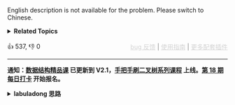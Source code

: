 English description is not available for the problem. Please switch to Chinese.
<details><summary><strong>Related Topics</strong></summary>数组 | 分治 | 快速选择 | 排序 | 堆（优先队列）</details><br>

<div>👍 537, 👎 0<span style='float: right;'><span style='color: gray;'><a href='https://github.com/labuladong/fucking-algorithm/discussions/939' target='_blank' style='color: lightgray;text-decoration: underline;'>bug 反馈</a> | <a href='https://labuladong.gitee.io/article/fname.html?fname=jb插件简介' target='_blank' style='color: lightgray;text-decoration: underline;'>使用指南</a> | <a href='https://labuladong.github.io/algo/images/others/%E5%85%A8%E5%AE%B6%E6%A1%B6.jpg' target='_blank' style='color: lightgray;text-decoration: underline;'>更多配套插件</a></span></span></div>

<div id="labuladong"><hr>

**通知：[数据结构精品课](https://aep.h5.xeknow.com/s/1XJHEO) 已更新到 V2.1，[手把手刷二叉树系列课程](https://aep.xet.tech/s/3YGcq3) 上线。[第 18 期每日打卡](https://aep.xet.tech/s/2PLO1n) 开始报名。**

<details><summary><strong>labuladong 思路</strong></summary>

## 基本思路

这道题和 [215. 数组中的第 K 个最大元素](/problems/kth-largest-element-in-an-array) 很像，建议你先做 215 题，我专门给那道题写了一篇详细的题解。

这道题有很多解题思路，第一个最简单的思路就是排序，然后把前 `k` 个元素拿出来就行了，时间复杂度是 `O(NlogN)`，`N` 表示 `arr` 的元素个数。

第二个思路是利用 [二叉堆](https://labuladong.github.io/article/fname.html?fname=二叉堆详解实现优先级队列)，时间复杂度是 `O(NlogK)`，第三个思路是利用 [快速选择算法](https://labuladong.github.io/article/fname.html?fname=快速排序)，时间复杂度是 `O(N)`，效率最高。

这里我写一下后两种思路吧，其实就是把 215 题的解法稍微改一改就行了，具体思路解析见 215 题和 [快速选择算法](https://labuladong.github.io/article/fname.html?fname=快速排序) 的图文解析。

**标签：快速排序**

## 解法代码

<div class="tab-panel"><div class="tab-nav">
<button data-tab-item="cpp" class="tab-nav-button btn " data-tab-group="default" onclick="switchTab(this)">cpp🤖</button>

<button data-tab-item="python" class="tab-nav-button btn " data-tab-group="default" onclick="switchTab(this)">python🤖</button>

<button data-tab-item="java" class="tab-nav-button btn active" data-tab-group="default" onclick="switchTab(this)">java🟢</button>

<button data-tab-item="go" class="tab-nav-button btn " data-tab-group="default" onclick="switchTab(this)">go🤖</button>

<button data-tab-item="javascript" class="tab-nav-button btn " data-tab-group="default" onclick="switchTab(this)">javascript🤖</button>
</div><div class="tab-content">
<div data-tab-item="cpp" class="tab-item " data-tab-group="default"><div class="highlight">

```cpp
// 注意：cpp 代码由 chatGPT🤖 根据我的 java 代码翻译，旨在帮助不同背景的读者理解算法逻辑。
// 本代码已经通过力扣的全部测试用例，可直接粘贴提交。

// 二叉堆的解法思路
class Solution1 {
public:
    vector<int> getLeastNumbers(vector<int>& arr, int k) {
        // 大顶堆，堆顶是最大元素
        priority_queue<int> pq;
        for (int e : arr) {
            // 每个元素都要过一遍二叉堆
            pq.push(e);
            // 堆中元素多于 k 个时，删除堆顶元素
            if (pq.size() > k) {
                pq.pop();
            }
        }
        // pq 中剩下的是 arr 中最小的 k 个元素
        vector<int> res(k);
        int i = 0;
        while (!pq.empty()) {
            res[i] = pq.top();
            pq.pop();
            i++;
        }
        return res;
    }
};

// 快速选择的解法思路
class Solution {
public:
    vector<int> getLeastNumbers(vector<int>& arr, int k) {
        vector<int> res(k);
        // 注意此题的 k 是元素个数而不是索引，所以和索引 p 做比较时要 - 1
        // 首先随机打乱数组
        shuffle(arr);
        int lo = 0, hi = arr.size() - 1;
        // 现在开始寻找第 k 大的元素
        while (lo <= hi) {
            // 在 arr[lo..hi] 中选一个分界点
            int p = partition(arr, lo, hi);
            if (p < k - 1) {
                // 第 k 大的元素在 arr[p+1..hi] 中
                lo = p + 1;
            } else if (p > k - 1) {
                // 第 k 大的元素在 arr[lo..p-1] 中
                hi = p - 1;
            } else {
                // arr[p] 就是第 k 大元素，又因为快速排序的性质，
                // arr[p] 左边的元素都比 arr[p] 小，所以现在 arr[0..k] 就是我们要找的答案
                for (int i = 0; i < k; i++) {
                    res[i] = arr[i];
                }
                return res;
            }
        }
        return res;
    }

    // 对 nums[lo..hi] 进行切分
    int partition(vector<int>& nums, int lo, int hi) {
        int pivot = nums[lo];
        // 关于区间的边界控制需格外小心，稍有不慎就会出错
        // 我这里把 i, j 定义为开区间，同时定义：
        // [lo, i) <= pivot；(j, hi] > pivot
        // 之后都要正确维护这个边界区间的定义
        int i = lo + 1, j = hi;
        // 当 i > j 时结束循环，以保证区间 [lo, hi] 都被覆盖
        while (i <= j) {
            while (i < hi && nums[i] <= pivot) {
                i++;
                // 此 while 结束时恰好 nums[i] > pivot
            }
            while (j > lo && nums[j] > pivot) {
                j--;
                // 此 while 结束时恰好 nums[j] <= pivot
            }

            if (i >= j) {
                break;
            }
            // 此时 [lo, i) <= pivot && (j, hi] > pivot
            // 交换 nums[j] 和 nums[i]
            swap(nums[i], nums[j]);
            // 此时 [lo, i] <= pivot && [j, hi] > pivot
        }
        // 最后将 pivot 放到合适的位置，即 pivot 左边元素较小，右边元素较大
        swap(nums[lo], nums[j]);
        return j;
    }

    // 洗牌算法，将输入的数组随机打乱
    void shuffle(vector<int>& nums) {
        srand((unsigned)time(NULL));
        int n = nums.size();
        for (int i = 0; i < n; i++) {
            // 生成 [i, n - 1] 的随机数
            int r = i + rand() % (n - i);
            swap(nums[i], nums[r]);
        }
    }

    // 原地交换数组中的两个元素
    void swap(int& a, int& b) {
        int temp = a;
        a = b;
        b = temp;
    }
};
```

</div></div>

<div data-tab-item="python" class="tab-item " data-tab-group="default"><div class="highlight">

```python
# 注意：python 代码由 chatGPT🤖 根据我的 java 代码翻译，旨在帮助不同背景的读者理解算法逻辑。
# 本代码已经通过力扣的全部测试用例，可直接粘贴提交。

# 二叉堆的解法思路
class Solution1:
    def getLeastNumbers(self, arr: List[int], k: int) -> List[int]:
        # 大顶堆，堆顶是最大元素
        pq = []
        for e in arr:
            # 每个元素都要过一遍二叉堆
            heapq.heappush(pq, -e)
            # 堆中元素多于 k 个时，删除堆顶元素
            if len(pq) > k:
                heapq.heappop(pq)
        # pq 中剩下的是 arr 中最小的 k 个元素
        res = []
        while pq:
            res.append(-heapq.heappop(pq))
        return res[::-1]

# 快速选择的解法思路
class Solution:
    def getLeastNumbers(self, arr: List[int], k: int) -> List[int]:
        res = [0] * k

        # 注意此题的 k 是元素个数而不是索引，所以和索引 p 做比较时要 - 1
        # 首先随机打乱数组
        self.shuffle(arr)
        lo, hi = 0, len(arr) - 1
        # 现在开始寻找第 k 大的元素
        while lo <= hi:
            # 在 arr[lo..hi] 中选一个分界点
            p = self.partition(arr, lo, hi)
            if p < k - 1:
                # 第 k 大的元素在 arr[p+1..hi] 中
                lo = p + 1
            elif p > k - 1:
                # 第 k 大的元素在 arr[lo..p-1] 中
                hi = p - 1
            else:
                # arr[p] 就是第 k 大元素，又因为快速排序的性质，
                # arr[p] 左边的元素都比 arr[p] 小，所以现在 arr[0..k] 就是我们要找的答案
                for i in range(k):
                    res[i] = arr[i]
                return res

        return res

    # 对 nums[lo..hi] 进行切分
    @staticmethod
    def partition(nums: List[int], lo: int, hi: int) -> int:
        pivot = nums[lo]
        # 关于区间的边界控制需格外小心，稍有不慎就会出错
        # 我这里把 i, j 定义为开区间，同时定义：
        # [lo, i) <= pivot；(j, hi] > pivot
        # 之后都要正确维护这个边界区间的定义
        i, j = lo + 1, hi
        # 当 i > j 时结束循环，以保证区间 [lo, hi] 都被覆盖
        while i <= j:
            while i < hi and nums[i] <= pivot:
                i += 1
                # 此 while 结束时恰好 nums[i] > pivot
            while j > lo and nums[j] > pivot:
                j -= 1
                # 此 while 结束时恰好 nums[j] <= pivot

            if i >= j:
                break
            # 此时 [lo, i) <= pivot && (j, hi] > pivot
            # 交换 nums[j] 和 nums[i]
            nums[i], nums[j] = nums[j], nums[i]
            # 此时 [lo, i] <= pivot && [j, hi] > pivot

        # 最后将 pivot 放到合适的位置，即 pivot 左边元素较小，右边元素较大
        nums[lo], nums[j] = nums[j], nums[lo]
        return j

    # 洗牌算法，将输入的数组随机打乱
    @staticmethod
    def shuffle(nums: List[int]) -> None:
        n = len(nums)
        for i in range(n):
            # 生成 [i, n - 1] 的随机数
            r = i + random.randint(0, n - i - 1)
            nums[i], nums[r] = nums[r], nums[i]
```

</div></div>

<div data-tab-item="java" class="tab-item active" data-tab-group="default"><div class="highlight">

```java
// 二叉堆的解法思路
class Solution1 {
    public int[] getLeastNumbers(int[] arr, int k) {
        // 大顶堆，堆顶是最大元素
        PriorityQueue<Integer> pq = new PriorityQueue<>((a, b) -> {
            return b - a;
        });
        for (int e : arr) {
            // 每个元素都要过一遍二叉堆
            pq.offer(e);
            // 堆中元素多于 k 个时，删除堆顶元素
            if (pq.size() > k) {
                pq.poll();
            }
        }
        // pq 中剩下的是 arr 中最小的 k 个元素
        int[] res = new int[k];
        int i = 0;
        while (!pq.isEmpty()) {
            res[i] = pq.poll();
            i++;
        }
        return res;
    }
}

// 快速选择的解法思路
class Solution {
    public int[] getLeastNumbers(int[] arr, int k) {
        int[] res = new int[k];
        // 注意此题的 k 是元素个数而不是索引，所以和索引 p 做比较时要 - 1
        // 首先随机打乱数组
        shuffle(arr);
        int lo = 0, hi = arr.length - 1;
        // 现在开始寻找第 k 大的元素
        while (lo <= hi) {
            // 在 arr[lo..hi] 中选一个分界点
            int p = partition(arr, lo, hi);
            if (p < k - 1) {
                // 第 k 大的元素在 arr[p+1..hi] 中
                lo = p + 1;
            } else if (p > k - 1) {
                // 第 k 大的元素在 arr[lo..p-1] 中
                hi = p - 1;
            } else {
                // arr[p] 就是第 k 大元素，又因为快速排序的性质，
                // arr[p] 左边的元素都比 arr[p] 小，所以现在 arr[0..k] 就是我们要找的答案
                for (int i = 0; i < k; i++) {
                    res[i] = arr[i];
                }
                return res;
            }
        }
        return res;
    }

    // 对 nums[lo..hi] 进行切分
    private static int partition(int[] nums, int lo, int hi) {
        int pivot = nums[lo];
        // 关于区间的边界控制需格外小心，稍有不慎就会出错
        // 我这里把 i, j 定义为开区间，同时定义：
        // [lo, i) <= pivot；(j, hi] > pivot
        // 之后都要正确维护这个边界区间的定义
        int i = lo + 1, j = hi;
        // 当 i > j 时结束循环，以保证区间 [lo, hi] 都被覆盖
        while (i <= j) {
            while (i < hi && nums[i] <= pivot) {
                i++;
                // 此 while 结束时恰好 nums[i] > pivot
            }
            while (j > lo && nums[j] > pivot) {
                j--;
                // 此 while 结束时恰好 nums[j] <= pivot
            }

            if (i >= j) {
                break;
            }
            // 此时 [lo, i) <= pivot && (j, hi] > pivot
            // 交换 nums[j] 和 nums[i]
            swap(nums, i, j);
            // 此时 [lo, i] <= pivot && [j, hi] > pivot
        }
        // 最后将 pivot 放到合适的位置，即 pivot 左边元素较小，右边元素较大
        swap(nums, lo, j);
        return j;
    }

    // 洗牌算法，将输入的数组随机打乱
    private static void shuffle(int[] nums) {
        Random rand = new Random();
        int n = nums.length;
        for (int i = 0 ; i < n; i++) {
            // 生成 [i, n - 1] 的随机数
            int r = i + rand.nextInt(n - i);
            swap(nums, i, r);
        }
    }

    // 原地交换数组中的两个元素
    private static void swap(int[] nums, int i, int j) {
        int temp = nums[i];
        nums[i] = nums[j];
        nums[j] = temp;
    }
}
```

</div></div>

<div data-tab-item="go" class="tab-item " data-tab-group="default"><div class="highlight">

```go
// 注意：go 代码由 chatGPT🤖 根据我的 java 代码翻译，旨在帮助不同背景的读者理解算法逻辑。
// 本代码还未经过力扣测试，仅供参考，如有疑惑，可以参照我写的 java 代码对比查看。

// 二叉堆的解法思路
func getLeastNumbers(arr []int, k int) []int {
    // 大顶堆，堆顶是最大元素
    pq := make(IntHeap, 0)
    heap.Init(&pq)
    for _, e := range arr {
        // 每个元素都要过一遍二叉堆
        heap.Push(&pq, e)
        // 堆中元素多于 k 个时，删除堆顶元素
        if pq.Len() > k {
            heap.Pop(&pq)
        }
    }
    // pq 中剩下的是 arr 中最小的 k 个元素
    res := make([]int, k)
    i := 0
    for pq.Len() > 0 {
        res[i] = heap.Pop(&pq).(int)
        i++
    }
    return res
}

type IntHeap []int

func (h IntHeap) Len() int           { return len(h) }
func (h IntHeap) Less(i, j int) bool { return h[i] > h[j] }
func (h IntHeap) Swap(i, j int)      { h[i], h[j] = h[j], h[i] }

func (h *IntHeap) Push(x interface{}) {
    *h = append(*h, x.(int))
}

func (h *IntHeap) Pop() interface{} {
    old := *h
    n := len(old)
    x := old[n-1]
    *h = old[0 : n-1]
    return x
}

// 快速选择的解法思路
func getLeastNumbers(arr []int, k int) []int {
    res := make([]int, k)
    // 注意此题的 k 是元素个数而不是索引，所以和索引 p 做比较时要 - 1
    // 首先随机打乱数组
    shuffle(arr)
    lo, hi := 0, len(arr)-1
    // 现在开始寻找第 k 大的元素
    for lo <= hi {
        // 在 arr[lo..hi] 中选一个分界点
        p := partition(arr, lo, hi)
        if p < k-1 {
            // 第 k 大的元素在 arr[p+1..hi] 中
            lo = p + 1
        } else if p > k-1 {
            // 第 k 大的元素在 arr[lo..p-1] 中
            hi = p - 1
        } else {
            // arr[p] 就是第 k 大元素，又因为快速排序的性质，
            // arr[p] 左边的元素都比 arr[p] 小，所以现在 arr[0..k] 就是我们要找的答案
            copy(res, arr[:k])
            return res
        }
    }
    return res
}

// 对 nums[lo..hi] 进行切分
func partition(nums []int, lo, hi int) int {
    pivot := nums[lo]
    // 关于区间的边界控制需格外小心，稍有不慎就会出错
    // 我这里把 i, j 定义为开区间，同时定义：
    // [lo, i) <= pivot；(j, hi] > pivot
    // 之后都要正确维护这个边界区间的定义
    i, j := lo+1, hi
    // 当 i > j 时结束循环，以保证区间 [lo, hi] 都被覆盖
    for i <= j {
        for i < hi && nums[i] <= pivot {
            i++
            // 此 while 结束时恰好 nums[i] > pivot
        }
        for j > lo && nums[j] > pivot {
            j--
            // 此 while 结束时恰好 nums[j] <= pivot
        }

        if i >= j {
            break
        }
        // 此时 [lo, i) <= pivot && (j, hi] > pivot
        // 交换 nums[j] 和 nums[i]
        nums[i], nums[j] = nums[j], nums[i]
        // 此时 [lo, i] <= pivot && [j, hi] > pivot
    }
    // 最后将 pivot 放到合适的位置，即 pivot 左边元素较小，右边元素较大
    nums[lo], nums[j] = nums[j], nums[lo]
    return j
}

// 洗牌算法，将输入的数组随机打乱
func shuffle(nums []int) {
    rand.Seed(time.Now().UnixNano())
    n := len(nums)
    for i := 0; i < n; i++ {
        // 生成 [i, n - 1] 的随机数
        r := i + rand.Intn(n-i)
        nums[i], nums[r] = nums[r], nums[i]
    }
}
```

</div></div>

<div data-tab-item="javascript" class="tab-item " data-tab-group="default"><div class="highlight">

```javascript
// 注意：javascript 代码由 chatGPT🤖 根据我的 java 代码翻译，旨在帮助不同背景的读者理解算法逻辑。
// 本代码还未经过力扣测试，仅供参考，如有疑惑，可以参照我写的 java 代码对比查看。

var getLeastNumbers = function(arr, k) {
  // 大顶堆，堆顶是最大元素
  let pq = new PriorityQueue((a, b) => {
    return b - a;
  });
  for (let e of arr) {
    // 每个元素都要过一遍二叉堆
    pq.offer(e);
    // 堆中元素多于 k 个时，删除堆顶元素
    if (pq.size() > k) {
      pq.poll();
    }
  }
  // pq 中剩下的是 arr 中最小的 k 个元素
  let res = new Array(k);
  let i = 0;
  while (pq.size() > 0) {
    res[i] = pq.poll();
    i++;
  }
  return res;
}

class PriorityQueue {
  constructor(compareFn = (a, b) => a - b) {
    this.compareFn = compareFn;
    this.heap = [];
  }

  // 获取堆的大小
  size() {
    return this.heap.length;
  }

  // 获取堆顶元素
  peek() {
    if (this.heap.length === 0) {
      return null;
    }
    return this.heap[0];
  }

  // 删除堆顶元素
  poll() {
    if (this.heap.length === 0) {
      return null;
    }
    const top = this.heap[0];
    const last = this.heap.pop();
    if (this.heap.length > 0) {
      this.heap[0] = last;
      this.siftDown(0);
    }
    return top;
  }

  // 向堆中插入一个元素
  offer(elem) {
    this.heap.push(elem);
    this.siftUp(this.heap.length - 1);
  }

  // 元素下滤操作
  siftDown(k) {
    while (2 * k + 1 < this.heap.length) {
      let j = 2 * k + 1;
      if (j + 1 < this.heap.length && this.compareFn(this.heap[j + 1], this.heap[j]) < 0) {
        j++;
      }
      if (this.compareFn(this.heap[k], this.heap[j]) <= 0) {
        break;
      }
      this.swap(k, j);
      k = j;
    }
  }

  // 元素上滤操作
  siftUp(k) {
    while (k > 0 && this.compareFn(this.heap[k], this.heap[Math.floor((k - 1) / 2)]) < 0) {
      this.swap(k, Math.floor((k - 1) / 2));
      k = Math.floor((k - 1) / 2);
    }
  }

  // 交换堆中的两个元素
  swap(i, j) {
    const temp = this.heap[i];
    this.heap[i] = this.heap[j];
    this.heap[j] = temp;
  }
}

var getLeastNumbers = function(arr, k) {
  let res = new Array(k);
  // 注意此题的 k 是元素个数而不是索引，所以和索引 p 做比较时要 - 1
  // 首先随机打乱数组
  shuffle(arr);
  let lo = 0, hi = arr.length - 1;
  // 现在开始寻找第 k 大的元素
  while (lo <= hi) {
    // 在 arr[lo..hi] 中选一个分界点
    let p = partition(arr, lo, hi);
    if (p < k - 1) {
      // 第 k 大的元素在 arr[p+1..hi] 中
      lo = p + 1;
    } else if (p > k - 1) {
      // 第 k 大的元素在 arr[lo..p-1] 中
      hi = p - 1;
    } else {
      // arr[p] 就是第 k 大元素，又因为快速排序的性质，
      // arr[p] 左边的元素都比 arr[p] 小，所以现在 arr[0..k] 就是我们要找的答案
      for (let i = 0; i < k; i++) {
        res[i] = arr[i];
      }
      return res;
    }
  }
  return res;
}

// 对 nums[lo..hi] 进行切分
function partition(nums, lo, hi) {
  let pivot = nums[lo];
  // 关于区间的边界控制需格外小心，稍有不慎就会出错
  // 我这里把 i, j 定义为开区间，同时定义：
  // [lo, i) <= pivot；(j, hi] > pivot
  // 之后都要正确维护这个边界区间的定义
  let i = lo + 1, j = hi;
  // 当 i > j 时结束循环，以保证区间 [lo, hi] 都被覆盖
  while (i <= j) {
    while (i < hi && nums[i] <= pivot) {
      i++;
      // 此 while 结束时恰好 nums[i] > pivot
    }
    while (j > lo && nums[j] > pivot) {
      j--;
      // 此 while 结束时恰好 nums[j] <= pivot
    }

    if (i >= j) {
      break;
    }
    // 此时 [lo, i) <= pivot && (j, hi] > pivot
    // 交换 nums[j] 和 nums[i]
    swap(nums, i, j);
    // 此时 [lo, i] <= pivot && [j, hi] > pivot
  }
  // 最后将 pivot 放到合适的位置，即 pivot 左边元素较小，右边元素较大
  swap(nums, lo, j);
  return j;
}

// 洗牌算法，将输入的数组随机打乱
function shuffle(nums) {
  let rand = new Random();
  let n = nums.length;
  for (let i = 0; i < n; i++) {
    // 生成 [i, n - 1] 的随机数
    let r = i + rand.nextInt(n - i);
    swap(nums, i, r);
  }
}

// 原地交换数组中的两个元素
function swap(nums, i, j) {
  let temp = nums[i];
  nums[i] = nums[j];
  nums[j] = temp;
}

class Random {
  nextInt(bound) {
    return Math.floor(Math.random() * bound);
  }
}
```

</div></div>
</div></div>

</details>
</div>





